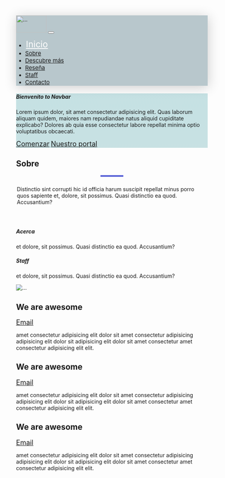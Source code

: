 <!DOCTYPE html>
<html lang="en">
<head>
    <meta charset="UTF-8">
    <meta name="viewport" content="width=device-width, initial-scale=1.0">
    <title>Navbar</title>
    <link rel="stylesheet" href="bootstrap-5.3.3-dist/css/bootstrap.min.css">
    <link rel="stylesheet" href="https://cdn.jsdelivr.net/npm/bootstrap@5.3.3/dist/css/bootstrap.min.css">
    <style>
        .navbar {
    background: rgba(101, 134, 145, 0.452);
    box-shadow: 1px 4px 30px rgba(0, 0, 0, 0.192);
}
.logo {
    width: 80px;
    height: 45px;
}
.mi-link {
    color: white;
    font-size: 23px;
    padding: 2px;
}
.m-link {
    font-size: 15px;
    padding: 10px 0;
}
.nav-link {
    margin-right: 10px;
}
.mi-link:hover {
    color: wheat;
}
#hero {
    background: linear-gradient(#59abb157, #60abb157), url(../images/pexels-pixabay-417173.jpg);
    background-position: center;
    background-size: cover;
}
.btn {
    font-size: 18px;
    text-align: center;
    border-radius: 0;
}
.section-title {
    margin-bottom: 60px;
}
.section-title .line {
    width: 60px;
    height: 4px;
    background: #4e57d4;
    margin: 16px auto 24px auto;
}
.section-title p {
    max-width: 500px;
    margin-left: auto;
    margin-right: auto; 
}
.custom-Ab {
    align-items: center;
}
    </style>
</head>
<body>
    <!-- Navbar -->
    <nav class="navbar navbar-expand-lg fixed-top">
        <div class="container-fluid">
          <img class="logo" src="../Opciones de ayuda de bootstrap/assets/images/pexels-scottwebb-430205.jpg" width="100" alt="...">
          <button class="navbar-toggler" type="button" data-bs-toggle="collapse" data-bs-target="#navbarNavAltMarkup" aria-controls="navbarNavAltMarkup" aria-expanded="false" aria-label="Toggle navigation">
            <span class="navbar-toggler-icon"></span>
          </button>
          <div class="collapse navbar-collapse" id="navbarNavAltMarkup">
                <ul class="navbar-nav ms-auto">
                    <li class="nav-item">
                        <a class="nav-link mi-link" aria-current="page" href="#Inicio">Inicio</a></li>
                    <li class="nav-item">
                        <a class="nav-link m-link text-white" aria-current="page" href="#Sobre">Sobre</a></li>
                    <li class="nav-item">
                        <a class="nav-link m-link text-white" aria-current="page" href="#Descubre más">Descubre más</a></li>
                    <li class="nav-item">
                        <a class="nav-link m-link text-white" aria-current="page" href="#Reseña">Reseña</a></li>
                    <li class="nav-item">
                        <a class="nav-link m-link text-white" aria-current="page" href="#Staff">Staff</a></li>
                    <li class="nav-item">
                        <a class="nav-link m-link text-white" aria-current="page" href="#Contacto">Contacto</a></li>
                </ul>
          </div>
        </div>
    </nav>
    <section id="hero" class="min-vh-100 d-flex align-items-center text-center">
        <div class="container">
            <div class="row">
                <div class="col-12">
                    <h5 class="text-uppercase fw-semibold display-1 mi-h5">Bienvenito to Navbar</h5>
                    <p class="mi-h5">Lorem ipsum dolor, sit amet consectetur adipisicing elit. Quas laborum aliquam quidem, maiores nam repudiandae natus aliquid cupiditate explicabo? Dolores ab quia esse consectetur labore repellat minima optio voluptatibus obcaecati.</p>
                    <div class="boton">
                        <a href="#" class="btn btn-info mi-btn px-5 ms-3">Comenzar</a>
                        <a href="#" class="btn btn-light mi-btn px-5 ms-3">Nuestro portal</a>
                    </div>
                </div>
            </div>
        </div>
    </section>
    <section id="about" class="section-padding">
        <div class="container-fluid">
            <div class="row">
                <div class="col-12">
                    <div class="section-title">
                        <h1 class="display-4 fw-semibold text-center mt-5">Sobre</h1>
                        <div class="line"></div>
                        <p class="text-center">Distinctio sint corrupti hic id officia harum suscipit repellat minus porro quos sapiente et, dolore, sit possimus. Quasi distinctio ea quod. Accusantium?</p>
                    <!-- Voy hacer que abajo de Sobre haya dos textos mas que den informacion de sobre para que puedan linkear sobre -->
                    </div>
                    <div class="d-flex justify-content: space-betwen; custom-Ab">
                        <div>
                            <h5 class="text-center mt-5">Acerca</h5>
                            <p class="text-center">et dolore, sit possimus. Quasi distinctio ea quod. Accusantium?</p>
                        </div>
                        <div>
                            <h5 class="text-center mt-5">Staff</h5>
                            <p class="text-center">et dolore, sit possimus. Quasi distinctio ea quod. Accusantium?</p>
                        </div>
                    </div>
                </div>
            </div>
            <div class="row align-items-right">
                <div class="col-md-6">
                    <img src="assets/images/franco-figueroa-elkVRHxgmGE-unsplash.jpg" class="img-fluid rounded" alt="...">
                </div>
                <div class="col-md-6 d-flex flex-column">
                    <div class="mb-3 py-5">
                        <h2 id="Descubre más">We are awesome</h2>
                        <a type="button" class="btn btn-info px-2" href="#email">Email</a>
                        <p>amet consectetur adipisicing elit dolor sit amet consectetur adipisicing adipisicing elit dolor sit adipisicing elit dolor sit amet consectetur amet consectetur adipisicing  elit elit.</p>
                    </div>
                    <div class="mb-3 py-5">
                        <h2 id="Descubre más">We are awesome</h2>
                        <a type="button" class="btn btn-info px-2" href="#email">Email</a>
                        <p>amet consectetur adipisicing elit dolor sit amet consectetur adipisicing adipisicing elit dolor sit adipisicing elit dolor sit amet consectetur amet consectetur adipisicing  elit elit.</p>
                    </div>
                    <div class="mb-3 py-5">
                        <h2 id="Descubre más">We are awesome</h2>
                        <a type="button" class="btn btn-info px-2" href="#email">Email</a>
                        <p>amet consectetur adipisicing elit dolor sit amet consectetur adipisicing adipisicing elit dolor sit adipisicing elit dolor sit amet consectetur amet consectetur adipisicing  elit elit.</p>
                    </div>
                </div>
            </div>
        </div>
    </section>
    <script src="https://cdn.jsdelivr.net/npm/bootstrap@5.3.3/dist/js/bootstrap.bundle.min.js"></script>
</body>
</html>
